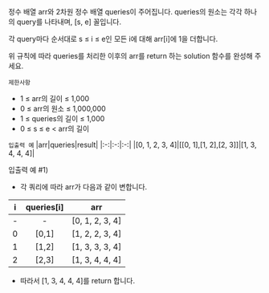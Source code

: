 정수 배열 arr와 2차원 정수 배열 queries이 주어집니다. queries의 원소는 각각 하나의 query를 나타내며, [s, e] 꼴입니다.

각 query마다 순서대로 s ≤ i ≤ e인 모든 i에 대해 arr[i]에 1을 더합니다.

위 규칙에 따라 queries를 처리한 이후의 arr를 return 하는 solution 함수를 완성해 주세요.

`제한사항`
- 1 ≤ arr의 길이 ≤ 1,000
- 0 ≤ arr의 원소 ≤ 1,000,000
- 1 ≤ queries의 길이 ≤ 1,000
- 0 ≤ s ≤ e < arr의 길이

`입출력 예`
|arr|queries|result|
|:-:|:-:|:-:|
|[0, 1, 2, 3, 4]|[[0, 1],[1, 2],[2, 3]]|[1, 3, 4, 4, 4]|

입출력 예 #1)
- 각 쿼리에 따라 arr가 다음과 같이 변합니다.

|i|queries[i]|arr|
|:-:|:-:|:-:|
|-|-|[0, 1, 2, 3, 4]|
|0|[0,1]|[1, 2, 2, 3, 4]|
|1|[1,2]|[1, 3, 3, 3, 4]|
|2|[2,3]|[1, 3, 4, 4, 4]|
- 따라서 [1, 3, 4, 4, 4]를 return 합니다.
